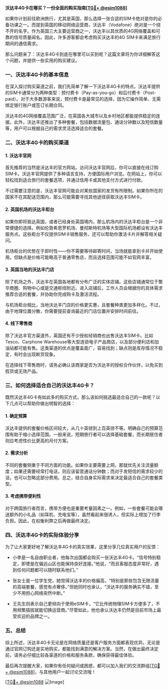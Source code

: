 **沃达丰4G卡在哪买？一份全面的购买指南[[TG💪+ @esim1088](https://t.me/s/esim1088)]**

如果你计划前往欧洲旅行，尤其是英国，那么选择一张合适的SIM卡绝对是你的必备功课之一。而提到英国的移动网络运营商，沃达丰（Vodafone）绝对是一个绕不开的名字。作为英国三大主要运营商之一，沃达丰以其优质的4G网络覆盖和可靠的信号质量闻名。因此，许多游客都会考虑购买沃达丰的4G SIM卡来满足旅行期间的通信需求。

那么问题来了：沃达丰4G卡到底在哪里可以买到呢？这篇文章将为你详细解答这个问题，并提供一些实用的购买建议。

### 一、沃达丰4G卡的基本信息

在深入探讨购买渠道之前，我们先简单了解一下沃达丰4G卡的特点。沃达丰提供的SIM卡通常分为两种类型：预付费卡（Pay-as-you-go）和后付费卡（Post-paid）。对于大多数游客来说，预付费卡是最常见的选择，因为它操作简单、无需绑定银行账户或签订长期合同。

沃达丰的4G网络覆盖范围广泛，在英国各大城市以及乡村地区都能提供稳定的连接。此外，沃达丰还推出了多种套餐，包括数据流量包、通话分钟数以及短信数量等，用户可以根据自己的需求灵活选择适合的套餐。

### 二、沃达丰4G卡的购买渠道

#### 1. 沃达丰官网

首先推荐的当然是沃达丰的官方网站。访问沃达丰官网后，你可以直接在线订购SIM卡。沃达丰官网提供了多种语言支持，方便国际用户浏览。在网站上，你可以轻松找到适合旅行的套餐选项，并通过信用卡或其他支付方式进行付款。

不过需要注意的是，沃达丰官网可能会对某些国家的发货有所限制。如果你所在的国家不在其配送范围内，那么可能需要寻找其他途径获取沃达丰SIM卡。

#### 2. 英国机场的沃达丰柜台

如果你即将抵达英国，或者已经身处英国境内，那么机场内的沃达丰柜台是一个非常便捷的选择。例如伦敦希思罗机场、曼彻斯特机场等大型国际机场都设有沃达丰服务点。这些柜台不仅提供SIM卡销售服务，还可以帮助你激活卡片并解答相关疑问。

机场柜台的优势在于即时性——你不需要等待邮寄时间，当场就能拿到卡并开始使用。但缺点是价格可能略高于普通零售店，而且选择范围可能不如官网丰富。

#### 3. 英国当地的沃达丰门店

除了机场之外，沃达丰在英国各地都有分布广泛的实体店铺。这些店铺通常位于繁华商圈、购物中心或是交通枢纽附近。进入店铺后，工作人员会根据你的具体需求推荐合适的套餐，并协助你完成购卡及激活流程。

与机场柜台相比，当地沃达丰门店的价格更实惠，且套餐种类更加多样化。不过，由于地理位置分散，你需要提前查询最近的门店位置并安排时间前往。

#### 4. 线下零售商

除了沃达丰官方渠道外，英国还有不少授权经销商也出售沃达丰SIM卡。比如Tesco、Carphone Warehouse等大型连锁电子产品商店，以及部分便利店和加油站都可能有售。这类渠道的优点是覆盖面广，容易找到；缺点则是库存情况不稳定，有时会出现断货现象。

在选择线下零售商时，请务必确认该商家是否为沃达丰的授权合作伙伴，以免买到假货或无效产品。

### 三、如何选择适合自己的沃达丰4G卡？

既然沃达丰4G卡有如此多的购买方式，那么该如何挑选最适合自己的一款呢？以下几点可以帮助你做出明智的选择：

#### 1. 确定预算

沃达丰提供的套餐价格区间较大，从几十英镑到上百英镑不等。明确自己的预算范围有助于缩小选择范围。一般来说，短期旅行者可以选择基础套餐，而长期居住者则应考虑性价比更高的月付方案。

#### 2. 需求分析

不同的套餐侧重于不同方面的功能。如果你主要需要上网，那就优先关注流量额度；如果还需要经常打电话，则应该留意通话分钟数；而对于发短信的需求较少的话，也可以忽略这部分费用。总之，结合自身实际需求来决定最适合自己的套餐类型。

#### 3. 考虑携带便利性

对于跨国旅行者而言，携带方便也是重要考量因素之一。例如，一些套餐可能会赠送额外的小礼品（如耳机、充电宝等），虽然看起来很诱人，但实际上增加了行李负担。因此，在权衡利弊之后再做最终决定。

### 四、沃达丰4G卡的实际体验分享

为了让大家更好地了解沃达丰4G卡的真实效果，这里分享几位真实用户的反馈：

- 小李是一名自由职业者，他每次出国都会购买一张沃达丰4G卡。“信号特别稳定，即使是在偏远山区也能保持良好连接。”他说，“而且客服态度非常好，遇到任何问题都可以随时联系他们。”

- 张女士是一位学生党，她觉得沃达丰的价格偏高，“特别是那些包含无限流量的高端套餐，感觉有点奢侈。”但她同时也承认，“沃达丰的服务确实不错，至少不用担心网络突然中断。”

- 王先生则表示自己更倾向于使用eSIM卡，“它比传统物理SIM卡方便多了，不用频繁插拔就能切换运营商。”尽管如此，他也承认沃达丰仍然是目前市场上最受欢迎的品牌之一。

### 五、总结

综上所述，沃达丰4G卡无论是在网络质量还是客户服务方面都表现优异。无论是通过官网订购还是实地购买，都能找到满意的解决方案。当然，在做出最终决定前，请务必仔细比较各渠道的价格和服务条款，确保获得最佳体验。

最后再次提醒大家，如果你有任何疑问或困惑，都可以加入我们的交流群组[[TG💪+ @esim1088](https://t.me/s/esim1088)]，与其他用户一起讨论交流哦！

[[TG💪+ @esim1088](https://t.me/s/esim1088) ![Image](https://i.postimg.cc/4NQfJmqS/Snipaste-2025-05-13-00-14-12.png)]
